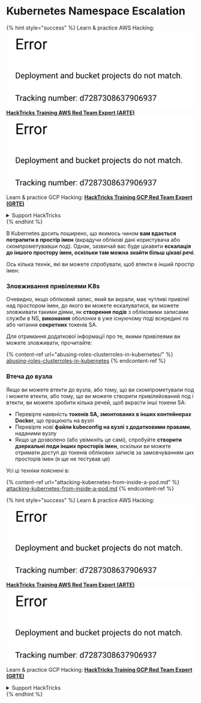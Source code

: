 # Kubernetes Namespace Escalation

{% hint style="success" %}
Learn & practice AWS Hacking:<img src="../../.gitbook/assets/image (1) (1).png" alt="" data-size="line">[**HackTricks Training AWS Red Team Expert (ARTE)**](https://training.hacktricks.xyz/courses/arte)<img src="../../.gitbook/assets/image (1) (1).png" alt="" data-size="line">\
Learn & practice GCP Hacking: <img src="../../.gitbook/assets/image (2).png" alt="" data-size="line">[**HackTricks Training GCP Red Team Expert (GRTE)**<img src="../../.gitbook/assets/image (2).png" alt="" data-size="line">](https://training.hacktricks.xyz/courses/grte)

<details>

<summary>Support HackTricks</summary>

* Check the [**subscription plans**](https://github.com/sponsors/carlospolop)!
* **Join the** 💬 [**Discord group**](https://discord.gg/hRep4RUj7f) or the [**telegram group**](https://t.me/peass) or **follow** us on **Twitter** 🐦 [**@hacktricks\_live**](https://twitter.com/hacktricks\_live)**.**
* **Share hacking tricks by submitting PRs to the** [**HackTricks**](https://github.com/carlospolop/hacktricks) and [**HackTricks Cloud**](https://github.com/carlospolop/hacktricks-cloud) github repos.

</details>
{% endhint %}

В Kubernetes досить поширено, що якимось чином **вам вдається потрапити в простір імен** (вкрадучи облікові дані користувача або скомпрометувавши под). Однак, зазвичай вас буде цікавити **ескалація до іншого простору імен, оскільки там можна знайти більш цікаві речі**.

Ось кілька технік, які ви можете спробувати, щоб втекти в інший простір імен:

### Зловживання привілеями K8s

Очевидно, якщо обліковий запис, який ви вкрали, має чутливі привілеї над простором імен, до якого ви можете ескалуватися, ви можете зловживати такими діями, як **створення подів** з обліковими записами служби в NS, **виконання** оболонки в уже існуючому поді всередині ns або читання **секретних** токенів SA.

Для отримання додаткової інформації про те, якими привілеями ви можете зловживати, прочитайте:

{% content-ref url="abusing-roles-clusterroles-in-kubernetes/" %}
[abusing-roles-clusterroles-in-kubernetes](abusing-roles-clusterroles-in-kubernetes/)
{% endcontent-ref %}

### Втеча до вузла

Якщо ви можете втекти до вузла, або тому, що ви скомпрометували под і можете втекти, або тому, що ви можете створити привілейований под і втекти, ви можете зробити кілька речей, щоб вкрасти інші токени SA:

* Перевірте наявність **токенів SA, змонтованих в інших контейнерах Docker**, що працюють на вузлі
* Перевірте нові **файли kubeconfig на вузлі з додатковими правами**, наданими вузлу
* Якщо це дозволено (або увімкніть це самі), спробуйте **створити дзеркальні поди інших просторів імен**, оскільки ви можете отримати доступ до токенів облікових записів за замовчуванням цих просторів імен (я ще не тестував це)

Усі ці техніки пояснені в:

{% content-ref url="attacking-kubernetes-from-inside-a-pod.md" %}
[attacking-kubernetes-from-inside-a-pod.md](attacking-kubernetes-from-inside-a-pod.md)
{% endcontent-ref %}

{% hint style="success" %}
Learn & practice AWS Hacking:<img src="../../.gitbook/assets/image (1) (1).png" alt="" data-size="line">[**HackTricks Training AWS Red Team Expert (ARTE)**](https://training.hacktricks.xyz/courses/arte)<img src="../../.gitbook/assets/image (1) (1).png" alt="" data-size="line">\
Learn & practice GCP Hacking: <img src="../../.gitbook/assets/image (2).png" alt="" data-size="line">[**HackTricks Training GCP Red Team Expert (GRTE)**<img src="../../.gitbook/assets/image (2).png" alt="" data-size="line">](https://training.hacktricks.xyz/courses/grte)

<details>

<summary>Support HackTricks</summary>

* Check the [**subscription plans**](https://github.com/sponsors/carlospolop)!
* **Join the** 💬 [**Discord group**](https://discord.gg/hRep4RUj7f) or the [**telegram group**](https://t.me/peass) or **follow** us on **Twitter** 🐦 [**@hacktricks\_live**](https://twitter.com/hacktricks\_live)**.**
* **Share hacking tricks by submitting PRs to the** [**HackTricks**](https://github.com/carlospolop/hacktricks) and [**HackTricks Cloud**](https://github.com/carlospolop/hacktricks-cloud) github repos.

</details>
{% endhint %}

